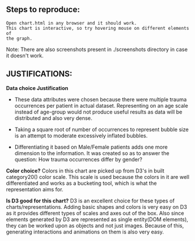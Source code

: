Steps to reproduce:
---------------
    Open chart.html in any browser and it should work.
    This chart is interactive, so try hovering mouse on different elements of
    the graph.

Note: There are also screenshots present in ./screenshots directory in case it
doesn't work.


JUSTIFICATIONS:
---------------

**Data choice Justification**
* These data attributes were chosen because there were multiple
trauma occurrences per patient in actual dataset. Representing on an age
scale instead of age-group would not produce useful results as data
will be distributed and also very dense.

* Taking a square root of number of occurrences to represent bubble size is
an attempt to moderate excessively inflated bubbles.

* Differentiating it based on Male/Female patients adds one more dimension
to the information. It was created so as to answer the question:
How trauma occurrences differ by gender?

**Color choice?**
Colors in this chart are picked up from D3's in built category20() color
scale. This scale is used because the colors in it are well differentiated
and works as a bucketing tool, which is what the representation aims for.

**Is D3 good for this chart?**
D3 is an excellent choice for these types of charts/representations.
Adding basic shapes and colors is very easy on D3 as it provides different
types of scales and axes out of the box.
Also since elements generated by D3 are represented as single
entity(DOM elements), they can be worked upon as objects and not just
images. Because of this, generating interactions and animations on them is
also very easy.
